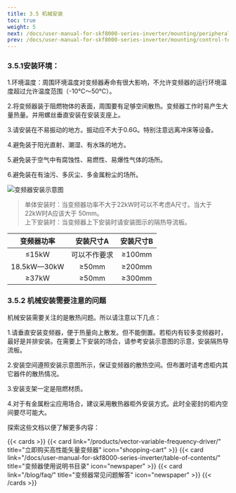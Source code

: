```yaml
---
title: 3.5 机械安装
toc: true
weight: 5
next: /docs/user-manual-for-skf8000-series-inverter/mounting/peripheral-electrical-component-selection-guide-for-variable-frequency-drives/
prev: /docs/user-manual-for-skf8000-series-inverter/mounting/control-terminals-and-functions/
---
```


### 3.5.1安装环境：

1.环境温度：周围环境温度对变频器寿命有很大影响，不允许变频器的运行环境温度超过允许温度范围（-10℃～50℃）。

2.将变频器装于阻燃物体的表面，周围要有足够空间散热。变频器工作时易产生大量热量。并用螺丝垂直安装在安装支座上。

3.请安装在不易振动的地方。振动应不大于0.6G。特别注意远离冲床等设备。

4.避免装于阳光直射、潮湿、有水珠的地方。

5.避免装于空气中有腐蚀性、易燃性、易爆性气体的场所。

6.避免装在有油污、多灰尘、多金属粉尘的场所。

![变频器安装示意图](/images/azt.jpg "变频器安装示意图")

>单体安装时：当变频器功率不大于22kW时可以不考虑A尺寸。当大于22kW时A应该大于 50mm。  
上下安装时：当变频器上下安装时请安装图示的隔热导流板。



|变频器功率 | 安装尺寸A | 安装尺寸B | 
|:---: | :---:  | :---:  | 
| ≤15kW | 可以不作要求 | ≥100mm | 
| 18.5kW—30kW |  ≥50mm |  ≥200mm| 
| ≥37kW |  ≥50mm | ≥300mm | 
### 3.5.2 机械安装需要注意的问题
机械安装需要关注的是散热问题。所以请注意以下几点：

1.请垂直安装变频器，便于热量向上散发。但不能倒置。若柜内有较多变频器时，最好是并排安装。在需要上下安装的场合，请参考安装示意图的示意，安装隔热导流板。

2.安装空间遵照安装示意图所示，保证变频器的散热空间。但布置时请考虑柜内其它器件的散热情况。

3.安装支架一定是阻燃材质。

4.对于有金属粉尘应用场合，建议采用散热器柜外安装方式。此时全密封的柜内空间要尽可能大。





探索这些文档以便了解更多内容：

{{< cards >}}
  {{< card link="/products/vector-variable-frequency-driver/" title="立即购买高性能矢量变频器" icon="shopping-cart" >}}
  {{< card link="/docs/user-manual-for-skf8000-series-inverter/table-of-contents/" title="变频器使用说明书目录" icon="newspaper"  >}}
  {{< card link="/blog/faq/" title="变频器常见问题解答" icon="newspaper" >}}
{{< /cards >}}	
